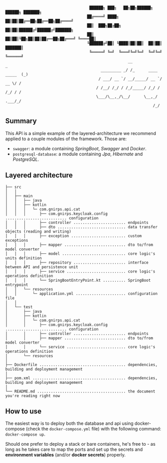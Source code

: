                                          ██████╗ ███╗   ██╗██╗██████╗ ██████╗ ███████╗
                                        ██╔════╝ ████╗  ██║██║██╔══██╗██╔══██╗██╔════╝
                                        ██║  ███╗██╔██╗ ██║██║██████╔╝██████╔╝███████╗
                                        ██║   ██║██║╚██╗██║██║██╔══██╗██╔═══╝ ╚════██║
                                        ╚██████╔╝██║ ╚████║██║██║  ██║██║     ███████║
                                         ╚═════╝ ╚═╝  ╚═══╝╚═╝╚═╝  ╚═╝╚═╝     ╚══════╝
                                                          __                    _ 
                                              _________ _/ /_      ____ _____  (_)
                                             / ___/ __ `/ __/_____/ __ `/ __ \/ / 
                                            / /__/ /_/ / /_/_____/ /_/ / /_/ / /  
                                            \___/\__,_/\__/      \__,_/ .___/_/   
                                                                     /_/          
       
## Summary

This API is a simple example of the layered-architecture we recommend applied to a couple modules of the framework. 
Those are:
- `swagger`: a module containing *SpringBoot*, *Swagger* and *Docker*.
- `postgresql-database`: a module containing *Jpa*, *Hibernate* and *PostgreSQL*.

## Layered architecture

    ├── src
    │   │
    │   ├── main
    │   │   ├── java
    │   │   ├── kotlin
    │   │   │   └─ com.gnirps.api.cat
    │   │   │      ├── com.gnirps.keycloak.config ........................... configuration
    │   │   │      ├── controller ....................... endpoints
    │   │   │      ├── dto .............................. data transfer objects (reading and writing)
    │   │   │      ├── exception ........................ custom exceptions
    │   │   │      ├── mapper ........................... dto to/from model converter 
    │   │   │      ├── model ............................ core logic's units definition
    │   │   │      ├── repository ....................... interface between API and persistence unit
    │   │   │      ├── service .......................... core logic's operations definition
    │   │   │      └── SpringBootEntryPoint.kt .......... SpringBoot entrypoint
    │   │   └── resources
    │   │       └─ application.yml ...................... configuration file
    │   │
    │   └── test
    │       ├── java
    │       ├── kotlin
    │       │   └─ com.gnirps.api.cat
    │       │      ├── com.gnirps.keycloak.config ........................... configuration
    │       │      ├── controller ....................... endpoints
    │       │      ├── mapper ........................... dto to/from model converter 
    │       │      └── service .......................... core logic's operations definition
    │       └── resources
    │
    ├── Dockerfile ...................................... dependencies, building and deployment management
    │
    ├── pom.xml ......................................... dependencies, building and deployment management
    │
    └── README.md ....................................... the document you're reading right now

## How to use

The easiest way is to deploy both the database and api using docker-compose (check the `docker-compose.yml` file) with 
the following command: `docker-compose up`.

Should one prefer to deploy a stack or bare containers, he's free to - as long as he takes care to map the ports and 
set up the secrets and **environment variables** (and/or **docker secrets**) properly.
